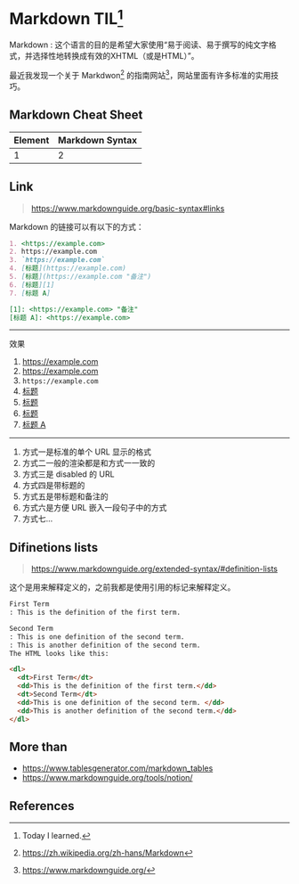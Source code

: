 # Markdown TIL[^1]

Markdown
: 这个语言的目的是希望大家使用“易于阅读、易于撰写的纯文字格式，并选择性地转换成有效的XHTML（或是HTML）”。

最近我发现一个关于 Markdwon[^2] 的指南网站[^3]，网站里面有许多标准的实用技巧。

## Markdown Cheat Sheet

| Element	| Markdown Syntax |
| --- | :--- |
| 1 | 2 |

## Link

> <https://www.markdownguide.org/basic-syntax#links>

Markdown 的链接可以有以下的方式：

```md
1. <https://example.com>
2. https://example.com
3. `https://example.com`
4. [标题](https://example.com)
5. [标题](https://example.com "备注")
6. [标题][1]
7. [标题 A]

[1]: <https://example.com> "备注"
[标题 A]: <https://example.com>
```

---

效果

1. <https://example.com>
2. https://example.com
3. `https://example.com`
4. [标题](https://example.com)
5. [标题](https://example.com "备注")
6. [标题][1]
7. [标题 A]

[1]: <https://example.com> "备注"
[标题 A]: <https://example.com>

---

1. 方式一是标准的单个 URL 显示的格式
2. 方式二一般的渲染都是和方式一一致的
3. 方式三是 disabled 的 URL
4. 方式四是带标题的
5. 方式五是带标题和备注的
6. 方式六是方便 URL 嵌入一段句子中的方式
7. 方式七...

## Difinetions lists

> <https://www.markdownguide.org/extended-syntax/#definition-lists>

这个是用来解释定义的，之前我都是使用引用的标记来解释定义。

```md
First Term
: This is the definition of the first term.

Second Term
: This is one definition of the second term.
: This is another definition of the second term.
The HTML looks like this:
```

```html
<dl>
  <dt>First Term</dt>
  <dd>This is the definition of the first term.</dd>
  <dt>Second Term</dt>
  <dd>This is one definition of the second term. </dd>
  <dd>This is another definition of the second term.</dd>
</dl>
```

## More than

- <https://www.tablesgenerator.com/markdown_tables>
- <https://www.markdownguide.org/tools/notion/>

## References

[^1]: Today I learned.
[^2]: <https://zh.wikipedia.org/zh-hans/Markdown>
[^3]: <https://www.markdownguide.org/>